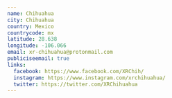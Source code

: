 ```yaml
---
name: Chihuahua
city: Chihuahua
country: Mexico
countrycode: mx
latitude: 28.638
longitude: -106.066
email: xr-chihuahua@protonmail.com
publiciseemail: true
links:
  facebook: https://www.facebook.com/XRChih/
  instagram: https://www.instagram.com/xrchihuahua/
  twitter: https://twitter.com/XRChihuahua
---
```

